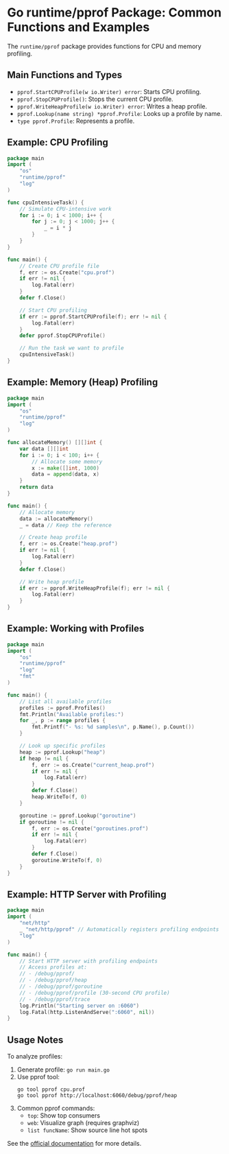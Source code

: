 # Go runtime/pprof Package: Common Functions and Examples

The `runtime/pprof` package provides functions for CPU and memory profiling.

## Main Functions and Types
- `pprof.StartCPUProfile(w io.Writer) error`: Starts CPU profiling.
- `pprof.StopCPUProfile()`: Stops the current CPU profile.
- `pprof.WriteHeapProfile(w io.Writer) error`: Writes a heap profile.
- `pprof.Lookup(name string) *pprof.Profile`: Looks up a profile by name.
- `type pprof.Profile`: Represents a profile.

## Example: CPU Profiling
```go
package main
import (
    "os"
    "runtime/pprof"
    "log"
)

func cpuIntensiveTask() {
    // Simulate CPU-intensive work
    for i := 0; i < 1000; i++ {
        for j := 0; j < 1000; j++ {
            _ = i * j
        }
    }
}

func main() {
    // Create CPU profile file
    f, err := os.Create("cpu.prof")
    if err != nil {
        log.Fatal(err)
    }
    defer f.Close()

    // Start CPU profiling
    if err := pprof.StartCPUProfile(f); err != nil {
        log.Fatal(err)
    }
    defer pprof.StopCPUProfile()

    // Run the task we want to profile
    cpuIntensiveTask()
}
```

## Example: Memory (Heap) Profiling
```go
package main
import (
    "os"
    "runtime/pprof"
    "log"
)

func allocateMemory() [][]int {
    var data [][]int
    for i := 0; i < 100; i++ {
        // Allocate some memory
        x := make([]int, 1000)
        data = append(data, x)
    }
    return data
}

func main() {
    // Allocate memory
    data := allocateMemory()
    _ = data // Keep the reference

    // Create heap profile
    f, err := os.Create("heap.prof")
    if err != nil {
        log.Fatal(err)
    }
    defer f.Close()

    // Write heap profile
    if err := pprof.WriteHeapProfile(f); err != nil {
        log.Fatal(err)
    }
}
```

## Example: Working with Profiles
```go
package main
import (
    "os"
    "runtime/pprof"
    "log"
    "fmt"
)

func main() {
    // List all available profiles
    profiles := pprof.Profiles()
    fmt.Println("Available profiles:")
    for _, p := range profiles {
        fmt.Printf("- %s: %d samples\n", p.Name(), p.Count())
    }

    // Look up specific profiles
    heap := pprof.Lookup("heap")
    if heap != nil {
        f, err := os.Create("current_heap.prof")
        if err != nil {
            log.Fatal(err)
        }
        defer f.Close()
        heap.WriteTo(f, 0)
    }

    goroutine := pprof.Lookup("goroutine")
    if goroutine != nil {
        f, err := os.Create("goroutines.prof")
        if err != nil {
            log.Fatal(err)
        }
        defer f.Close()
        goroutine.WriteTo(f, 0)
    }
}
```

## Example: HTTP Server with Profiling
```go
package main
import (
    "net/http"
    _ "net/http/pprof" // Automatically registers profiling endpoints
    "log"
)

func main() {
    // Start HTTP server with profiling endpoints
    // Access profiles at:
    // - /debug/pprof/
    // - /debug/pprof/heap
    // - /debug/pprof/goroutine
    // - /debug/pprof/profile (30-second CPU profile)
    // - /debug/pprof/trace
    log.Println("Starting server on :6060")
    log.Fatal(http.ListenAndServe(":6060", nil))
}
```

## Usage Notes
To analyze profiles:
1. Generate profile: `go run main.go`
2. Use pprof tool:
   ```
   go tool pprof cpu.prof
   go tool pprof http://localhost:6060/debug/pprof/heap
   ```
3. Common pprof commands:
   - `top`: Show top consumers
   - `web`: Visualize graph (requires graphviz)
   - `list funcName`: Show source line hot spots

See the [official documentation](https://pkg.go.dev/runtime/pprof) for more details.
